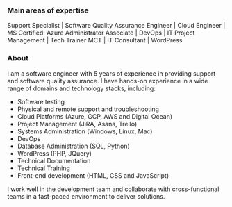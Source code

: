 ### Main areas of expertise
Support Specialist | Software Quality Assurance Engineer | Cloud Engineer | MS Certified: Azure Administrator Associate | DevOps | IT Project Management | Tech Trainer MCT | IT Consultant | WordPress

### About
I am a software engineer with 5 years of experience in providing support and software quality assurance. I have hands-on experience in a wide range of domains and technology stacks, including:

- Software testing
- Physical and remote support and troubleshooting
- Cloud Platforms (Azure, GCP, AWS and Digital Ocean)
- Project Management (JiRA, Asana, Trello)
- Systems Administration (Windows, Linux, Mac)
- DevOps
- Database Administration (SQL, Python)
- WordPress (PHP, JQuery)
- Technical Documentation
- Technical Training
- Front-end development (HTML, CSS and JavaScript)

I work well in the development team and collaborate with cross-functional teams in a fast-paced environment to deliver solutions.

<!---
wahabajasco/wahabajasco is a ✨ special ✨ repository because its `README.md` (this file) appears on your GitHub profile.
You can click the Preview link to take a look at your changes.
--->
